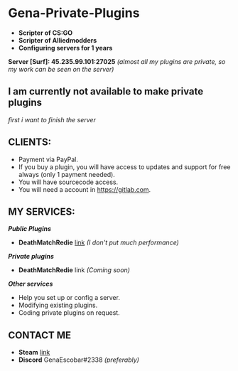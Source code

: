 # Gena-Private-Plugins
* **Scripter of CS:GO**
* **Scripter of Alliedmodders**
* **Configuring servers for 1 years**

**Server [Surf]: 45.235.99.101:27025**
*(almost all my plugins are private, so my work can be seen on the server)*


## I am currently not available to make private plugins
*first i want to finish the server*

## CLIENTS:
* Payment via PayPal.
* If you buy a plugin, you will have access to updates and support for free always (only 1 payment needed).
* You will have sourcecode access.
* You will need a account in https://gitlab.com.

## MY SERVICES:
***Public Plugins***
* **DeathMatchRedie**
[link](https://forums.alliedmods.net/showthread.php?t=337879)
*(I don't put much performance)*

***Private plugins***
* **DeathMatchRedie** link *(Coming soon)*

***Other services***
* Help you set up or config a server.
* Modifying existing plugins.
* Coding private plugins on request.

## CONTACT ME
* **Steam** [link](https://steamcommunity.com/id/genaescobar)
* **Discord** GenaEscobar#2338
*(preferably)*

